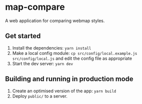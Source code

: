 # map-compare

A web application for comparing webmap styles.

## Get started

 1. Install the dependencies: `yarn install`
 2. Make a local config module: `cp src/config/local.example.js src/config/local.js` and edit the config file as appropriate
 3. Start the dev server: `yarn dev`

## Building and running in production mode

 1. Create an optimised version of the app: `yarn build`
 2. Deploy `public/` to a server.

